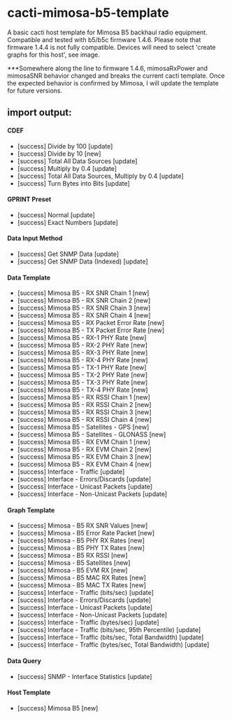 # cacti-mimosa-b5-template
A basic cacti host template for Mimosa B5 backhaul radio equipment.
Compatible and tested with b5/b5c firmware 1.4.6.
Please note that firmware 1.4.4 is not fully compatible.
Devices will need to select 'create graphs for this host', see image.

***Somewhere along the line to firmware 1.4.6, mimosaRxPower and mimosaSNR behavior changed and breaks the current cacti template. Once the expected behavior is confirmed by Mimosa, I will update the template for future versions.

## import output:

#### CDEF
- [success] Divide by 100 [update]
- [success] Divide by 10 [new]
- [success] Total All Data Sources [update]
- [success] Multiply by 0.4 [update]
- [success] Total All Data Sources, Multiply by 0.4 [update]
- [success] Turn Bytes into Bits [update]

#### GPRINT Preset
- [success] Normal [update]
- [success] Exact Numbers [update]

#### Data Input Method
- [success] Get SNMP Data [update]
- [success] Get SNMP Data (Indexed) [update]

#### Data Template
- [success] Mimosa B5 - RX SNR Chain 1 [new]
- [success] Mimosa B5 - RX SNR Chain 2 [new]
- [success] Mimosa B5 - RX SNR Chain 3 [new]
- [success] Mimosa B5 - RX SNR Chain 4 [new]
- [success] Mimosa B5 - RX Packet Error Rate [new]
- [success] Mimosa B5 - TX Packet Error Rate [new]
- [success] Mimosa B5 - RX-1 PHY Rate [new]
- [success] Mimosa B5 - RX-2 PHY Rate [new]
- [success] Mimosa B5 - RX-3 PHY Rate [new]
- [success] Mimosa B5 - RX-4 PHY Rate [new]
- [success] Mimosa B5 - TX-1 PHY Rate [new]
- [success] Mimosa B5 - TX-2 PHY Rate [new]
- [success] Mimosa B5 - TX-3 PHY Rate [new]
- [success] Mimosa B5 - TX-4 PHY Rate [new]
- [success] Mimosa B5 - RX RSSI Chain 1 [new]
- [success] Mimosa B5 - RX RSSI Chain 2 [new]
- [success] Mimosa B5 - RX RSSI Chain 3 [new]
- [success] Mimosa B5 - RX RSSI Chain 4 [new]
- [success] Mimosa B5 - Satellites - GPS [new]
- [success] Mimosa B5 - Satellites - GLONASS [new]
- [success] Mimosa B5 - RX EVM Chain 1 [new]
- [success] Mimosa B5 - RX EVM Chain 2 [new]
- [success] Mimosa B5 - RX EVM Chain 3 [new]
- [success] Mimosa B5 - RX EVM Chain 4 [new]
- [success] Interface - Traffic [update]
- [success] Interface - Errors/Discards [update]
- [success] Interface - Unicast Packets [update]
- [success] Interface - Non-Unicast Packets [update]

#### Graph Template
- [success] Mimosa - B5 RX SNR Values [new]
- [success] Mimosa - B5 Error Rate Packet [new]
- [success] Mimosa - B5 PHY RX Rates [new]
- [success] Mimosa - B5 PHY TX Rates [new]
- [success] Mimosa - B5 RX RSSI [new]
- [success] Mimosa - B5 Satellites [new]
- [success] Mimosa - B5 EVM RX [new]
- [success] Mimosa - B5 MAC RX Rates [new]
- [success] Mimosa - B5 MAC TX Rates [new]
- [success] Interface - Traffic (bits/sec) [update]
- [success] Interface - Errors/Discards [update]
- [success] Interface - Unicast Packets [update]
- [success] Interface - Non-Unicast Packets [update]
- [success] Interface - Traffic (bytes/sec) [update]
- [success] Interface - Traffic (bits/sec, 95th Percentile) [update]
- [success] Interface - Traffic (bits/sec, Total Bandwidth) [update]
- [success] Interface - Traffic (bytes/sec, Total Bandwidth) [update]

#### Data Query
- [success] SNMP - Interface Statistics [update]

#### Host Template
- [success] Mimosa B5 [new]
